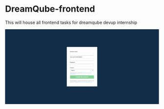 # DreamQube-frontend
This will house all frontend tasks for dreamqube devup internship

![Screenshot of cloned page](./IMAGES/screenshot.png)
